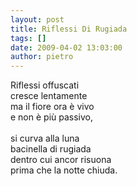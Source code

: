 ```yaml
---
layout: post
title: Riflessi Di Rugiada
tags: []
date: 2009-04-02 13:03:00
author: pietro
---
```

Riflessi offuscati<br/>cresce lentamente<br/>ma il fiore ora è vivo<br/>e non è più passivo,<br/><br/>si curva alla luna<br/>bacinella di rugiada<br/>dentro cui ancor risuona<br/>prima che la notte chiuda.
